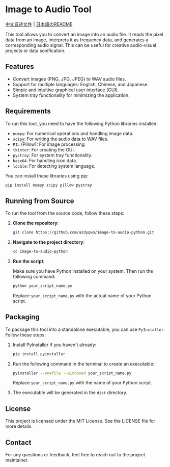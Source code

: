 # Image to Audio Tool

[中文自述文件](README_ZH_CN.md) | [日本語のREADME](README_JA.md)

This tool allows you to convert an image into an audio file. It reads the pixel data from an image, interprets it as frequency data, and generates a corresponding audio signal. This can be useful for creative audio-visual projects or data sonification.

## Features

- Convert images (PNG, JPG, JPEG) to WAV audio files.
- Support for multiple languages: English, Chinese, and Japanese.
- Simple and intuitive graphical user interface (GUI).
- System tray functionality for minimizing the application.

## Requirements

To run this tool, you need to have the following Python libraries installed:

- `numpy`: For numerical operations and handling image data.
- `scipy`: For writing the audio data to WAV files.
- `PIL` (Pillow): For image processing.
- `tkinter`: For creating the GUI.
- `pystray`: For system tray functionality.
- `base64`: For handling icon data.
- `locale`: For detecting system language.

You can install these libraries using pip:

```bash
pip install numpy scipy pillow pystray
```

## Running from Source

To run the tool from the source code, follow these steps:

1. **Clone the repository**:

   ```bash
   git clone https://github.com/azdyqwo/image-to-audio-python.git
   ```

2. **Navigate to the project directory**:

   ```bash
   cd image-to-audio-python
   ```

3. **Run the script**:

   Make sure you have Python installed on your system. Then run the following command:

   ```bash
   python your_script_name.py
   ```

   Replace `your_script_name.py` with the actual name of your Python script.

## Packaging

To package this tool into a standalone executable, you can use `PyInstaller`. Follow these steps:

1. Install PyInstaller if you haven't already:

   ```bash
   pip install pyinstaller
   ```

2. Run the following command in the terminal to create an executable:

   ```bash
   pyinstaller --onefile --windowed your_script_name.py
   ```

   Replace `your_script_name.py` with the name of your Python script.

3. The executable will be generated in the `dist` directory.

## License

This project is licensed under the MIT License. See the LICENSE file for more details.

## Contact

For any questions or feedback, feel free to reach out to the project maintainer.
